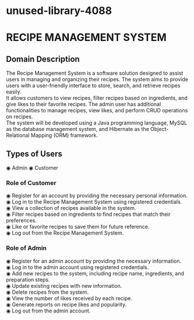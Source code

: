 # unused-library-4088

# RECIPE     MANAGEMENT     SYSTEM


## Domain Description <br>


The Recipe Management System is a software solution designed to assist users in managing and organizing their recipes. The system aims to provide users with a user-friendly interface to store, search, and retrieve recipes easily.  <br>
It allows customers to view recipes, filter recipes based on ingredients, and give likes to their favorite recipes. The admin user has additional functionalities to manage recipes, view likes, and perform CRUD operations on recipes.  <br>
The system will be developed using a Java programming language, MySQL as the database management system, and Hibernate as the Object-Relational Mapping (ORM) framework.

## Types of Users

◉ Admin
◉ Customer

### Role of Customer

◉ Register for an account by providing the necessary personal information. <br>
◉ Log in to the Recipe Management System using registered credentials.<br>
◉ View a collection of recipes available in the system.<br>
◉ Filter recipes based on ingredients to find recipes that match their preferences.<br>
◉ Like or favorite recipes to save them for future reference.<br>
◉ Log out from the Recipe Management System.<br>

### Role of Admin

◉ Register for an admin account by providing the necessary information.<br>
◉ Log in to the admin account using registered credentials.<br>
◉ Add new recipes to the system, including recipe name, ingredients, and preparation steps.<br>
◉ Update existing recipes with new information.<br>
◉ Delete recipes from the system.<br>
◉ View the number of likes received by each recipe.<br>
◉ Generate reports on recipe likes and popularity.<br>
◉ Log out from the admin account.<br>
